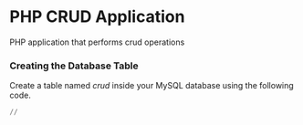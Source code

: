 # PHP CRUD Application

PHP application that performs crud operations

### ****Creating the Database Table****

Create a table named *crud* inside your MySQL database using the following code.

```sql
//
```
